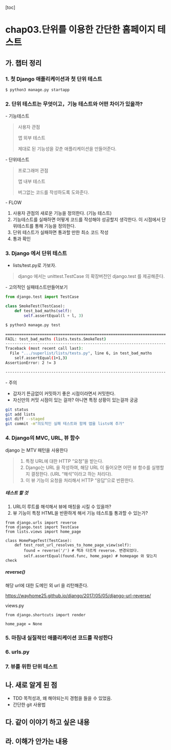 [toc]

# chap03.단위를 이용한 간단한 홈페이지 테스트

## 가. 챕터 정리

### 1. 첫 Django 애플리케이션과 첫 단위 테스트

```bash
$ python3 manage.py startapp
```

### 2. 단위 테스트는 무엇이고，기능 테스트와 어떤 차이가 있을까?

\- 기능테스트

> 사용자 관점
>
> 앱 외부 테스트
>
> 제대로 된 기능성을 갖춘 애플리케이션을 만들어준다.

\- 단위테스트

> 프로그래머 관점
>
> 앱 내부 테스트
>
> 버그없는 코드를 작성하도록 도와준다.

\- FLOW

1. 사용자 관점의 새로운 기능을 정의한다. (기능 테스트)
2. 기능테스트를 실패하면 어떻게 코드를 작성해야 성공할지 생각한다. 이 시점에서 단위테스트를 통해 기능을 정의한다.
3. 단위 테스트가 실패하면 통과할 만한 최소 코드 작성
4. 통과 확인

### 3. Django 에서 단위 테스트

- lists/test.py로 가보자.

> django 에서는 unittest.TestCase 의 확장버전인 django.test 를 제공해준다.

\- 고의적인 실패테스트만들어보기

```python
from django.test import TestCase

class SmokeTest(TestCase):
    def test_bad_maths(self): 
    	self.assertEqual(l + l, 3)
```

```bash
$ python3 manage.py test
```

```bash
======================================================================
FAIL: test_bad_maths (lists.tests.SmokeTest)
----------------------------------------------------------------------
Traceback (most recent call last):
  File ".../superlist/lists/tests.py", line 6, in test_bad_maths
    self.assertEqual(1+1,3)
AssertionError: 2 != 3

----------------------------------------------------------------------
```

\- 주의

- 갑자기 뜬금없이 커밋하기 좋은 시점이라면서 커밋한다.
- 자신만의 커밋 시점이 있는 걸까? 아니면 특정 상황이 있는걸까 궁굼

```bash
git status
git add lists
git diff --staged
git commit -m"의도적인 실패 테스트와 함께 앱을 lists에 추가"
```



### 4. Django의 MVC, URL, 뷰 함수

django 는 MTV 패턴을 사용한다

> 1. 특정 URL에 대한 HTTP “요청”을 받는다.
> 2. Django는 URL 을 작성하여, 해당 URL 이 들어오면 어떤 뷰 함수를 실행할지 결정한다. (URL “해석”이라고 하는 처리다).
> 3. 이 뷰 기능이 요청을 처리해서 HTTP “응답”으로 반환한다.

##### 테스트 할 것

1. URL이 루트를 해석해서 뷰에 매칭을 시킬 수 있을까?
2. 뷰 기능이 특정 HTML을 반환하게 해서 기능 테스트틀 통과할 수 있는가?

```
from django.urls import reverse
from django.test import TestCase
from lists.views import home_page

class HomePageTest(TestCase):
    def test_root_url_resolves_to_home_page_view(self): 
        found = reverse('/') # 책과 다르게 reverse. 변경되었다.
        self.assertEqual(found.func, home_page) # homepage 와 맞는지 check
```

##### reverse()

해당 url에 대한 도메인 외 url 을 리턴해준다.

https://wayhome25.github.io/django/2017/05/05/django-url-reverse/

views.py

```
from django.shortcuts import render

home_page = None
```

### 5. 마침내 실질적인 애플리케이션 코드를 작성한다

### 6. urls.py

### 7. 뷰를 위한 단위 테스트



## 나. 새로 알게 된 점

- TDD 목적성과, 왜 해야되는지 경험을 들을 수 있었음.
- 간단한 git 사용법

## 다. 같이 이야기 하고 싶은 내용

## 라. 이해가 안가는 내용